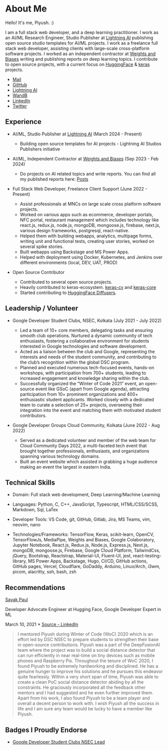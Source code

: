 # About Me

Hello! It's me, Piyush. :)

I am a full stack web developer, and a deep learning practitioner. 
I work as an AI/ML Research Engineer, Studio Publisher at [Lightning AI](https://lightning.ai/cosmo3769/home) publishing open source studio templates for AI/ML projects.
I work as a freelance full stack web developer, assisting clients with large-scale cross-platform software projects.
I worked as an independent contractor at [Weights and Biases](https://wandb.ai/cosmo3769) writing and publishing reports on deep learning topics.
I contribute to open source projects, with a current focus on [HuggingFace](https://huggingface.co) & [keras](https://keras.io) projects.

* [Mail](mailto:piyushthakur3769@gmail.com)
* [GitHub](https://github.com/cosmo3769)
* [Lightning AI](https://lightning.ai/cosmo3769)
* [WandB](https://wandb.ai/cosmo3769)
* [LinkedIn](https://www.linkedin.com/in/cosmo3769/)
* [Twitter](https://twitter.com/cosmo3769)

## Experience

* AI/ML, Studio Publisher at [Lightning AI](https://lightning.ai/cosmo3769/home) (March 2024 - Present)

  - Building open source templates for AI projects - Lightning AI Studios Publishers initiative

* AI/ML, Independent Contractor at [Weights and Biases](https://wandb.ai/cosmo3769) (Sep 2023 - Feb 2024)

  - Do projects on AI related topics and write reports. You can find all my published reports here: [Posts](https://cosmo3769.github.io/posts/)

* Full Stack Web Developer, Freelance Client Support (June 2022 - Present)

  - Assist professionals at MNCs on large scale cross platform software projects.
  - Worked on various apps such as ecommerce, developer portals, NFC portal, restaurant management which includes
    technology like react.js, redux.js, node.js, mongoDB, mongoose.js, firebase, next.js, various design frameworks, postgresql,
    react-native.
  - Helped them with building webapps, analytics, multipage forms, writing unit and functional tests, creating user stories,
    worked on several spike stories.
  - Built webapps using Backstage and MS Power Apps.
  - Helped with deployment using Docker, Kubernetes, and Jenkins over different environments (local, DEV, UAT, PROD)

* Open Source Contributor

  - Contributed to several open source projects.
  - Heavily contributed to keras-ecosystem. [keras-cv](https://github.com/keras-team/keras-cv) and [keras-core](https://github.com/keras-team/keras-core)
  - Started contributing to [HuggingFace Diffusers](https://github.com/huggingface/diffusers).

## Leadership / Volunteer

* Google Developer Student Clubs, NSEC, Kolkata (July 2021 - July 2022)

  - Led a team of 10+ core members, delegating tasks and ensuring smooth club operations. Nurtured a dynamic
    community of tech enthusiasts, fostering a collaborative environment for students interested in Google technologies and
    software development.
  - Acted as a liaison between the club and Google, representing the interests and needs of the student community, and
    contributing to the club’s recognition within the global DSC program.
  - Planned and executed numerous tech-focused events, hands-on workshops, with participation from 700+ students,
    leading to increased engagement and knowledge sharing within the club.
  - Successfully organized the ”Winter of Code 2021” event, an open-source event like GSoC (apart from Google agenda),
    attracting participation from 10+ prominent organizations and 400+ enthusiastic student applicants. Worked closely
    with a dedicated team to curate a selection of 25+ projects, overseeing their integration into the event and matching
    them with motivated student contributors.

* Google Developer Groups Cloud Community, Kolkata (June 2022 - Aug 2022)

  - Served as a dedicated volunteer and member of the web team for Cloud Community Days 2022, a multi-faceted tech
    event that brought together professionals, enthusiasts, and organizations spanning various technology domains.
  - Built an event website which assisted in grabbing a huge audience making an event the largest in eastern India.

## Technical Skills

* Domain: Full stack web development, Deep Learning/Machine Learning

* Languages: Python, C, C++, JavaScript, Typescript, HTML/CSS/SCSS, Markdown, Sql, LaTex

* Developer Tools: VS Code, git, GitHub, Gitlab, Jira, MS Teams, vim, neovim, nano

* Technologies/Frameworks: TensorFlow, Keras, scikit-learn, OpenCV, TensorFlowJs, MediaPipe, Weights and Biases,
  Google Colaboratory, Jupyter Notebook, React.js, Redux.js, Node.js, Express.js, Next.js, mongoDB, mongoose.js, Firebase,
  Google Cloud Platform, TailwindCss, jQuery, Bootstrap, Reactstrap, Material-UI, Fluent-UI, jest, react-testing-library, MS
  Power Apps, Backstage, Hugo, CI/CD, GitHub actions, GitHub pages, Vercel, Cloudflare, GoDaddy, Arduino, Linux/Arch,
  i3wm, picom, alacritty, ssh, bash, zsh

## Recommendations

[Sayak Paul](https://sayak.dev)

Developer Advocate Engineer at Hugging Face, Google Developer Expert in ML

March 10, 2021 * [Source - LinkedIn](https://www.linkedin.com/in/cosmo3769/)

> I mentored Piyush during Winter of Code (WoC) 2020 which is an effort led by DSC NSEC to prepare students to strengthen their base in open-source contributions. 
Piyush was a part of the DeepFusionAI team where the project was to build a social distance detector that can run efficiently in near real-time on tiny devices such as mobile phones and Raspberry Pis. Throughout the tenure of WoC 2020, I found Piyush to be extremely hardworking and disciplined. He has a genuine hunger to improve his solutions and he pursues this endeavor quite fearlessly. Within a very short span of time, Piyush was able to create a clean PoC social distance detector abiding by all the constraints. He graciously incorporated all the feedback other mentors and I had suggested and he even further improved them. 
Apart from his work, I also found Piyush to be a team player and overall a decent person to work with. I wish Piyush all the success in life and I am sure any team would be lucky to have a member like Piyush. 

## Badges I Proudly Endorse

* [Google Developer Student Clubs NSEC Lead](https://developers.google.com/profile/badges/community/dsc/2021/lead)